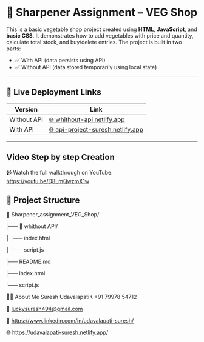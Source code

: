 # 🥦 Sharpener Assignment – VEG Shop

This is a basic vegetable shop project created using **HTML**, **JavaScript**, and **basic CSS**. It demonstrates how to add vegetables with price and quantity, calculate total stock, and buy/delete entries. The project is built in two parts:

- ✅ With API (data persists using API)
- ✅ Without API (data stored temporarily using local state)

---

## 🔗 Live Deployment Links

| Version        | Link                                                                 |
|----------------|----------------------------------------------------------------------|
| Without API    | [🌐 whithout-api.netlify.app](https://whithout-api.netlify.app/)     |
| With API       | [🌐 api-project-suresh.netlify.app](https://api-project-suresh.netlify.app/) |

---

## Video Step by step Creation

📹 Watch the full walkthrough on YouTube:  
    https://youtu.be/D8LmQwzmX1w
## 📂 Project Structure

📁 Sharpener_assignment_VEG_Shop/

├── 📁 whithout API/

│ ├── index.html

│ └── script.js

├── README.md

├── index.html

└── script.js

🙋‍♂️ About Me
Suresh Udavalapati
📞 +91 79978 54712

📧 luckysuresh494@gmail.com

🔗 https://www.linkedin.com/in/udavalapati-suresh/

🌐 https://udavalapati-suresh.netlify.app/

